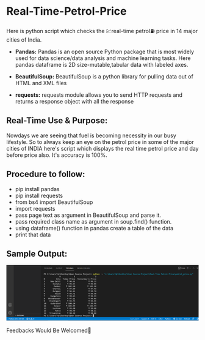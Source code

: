 # Real-Time-Petrol-Price
Here is python script which checks the 💹real-time petrol⛽ price in 14 major cities of India.
- **Pandas:**
Pandas is an open source Python package that is most widely used for data science/data analysis and machine learning tasks. Here pandas dataframe is 2D size-mutable,tabular data with labeled axes.

- **BeautifulSoup:**
BeautifulSoup is a python library for pulling data out of HTML and XML files
 
- **requests:**
requests module allows you to send HTTP requests and returns a response object with all the response

## **Real-Time Use & Purpose:**
Nowdays we are seeing that fuel is becoming necessity in our busy lifestyle. So to always keep an eye on the petrol price in some of the major cities of INDIA here's script which displays the real time petrol price and day before price also. It's accuracy is 100%.

## Procedure to follow: 
- pip install pandas
- pip install requests
- from bs4 import BeautifulSoup
- import requests
- pass page text as argument in BeautifulSoup and parse it.
- pass required class name as argument in soup.find() function.
- using dataframe() function in pandas create a table of the data
- print that data
## Sample Output:
<p align="center"><img src="https://github.com/Aditya8821/Real-Time-Petrol-Price/blob/main/Images/Demo%20Output.png"></p>
Feedbacks Would Be Welcomed🙌
